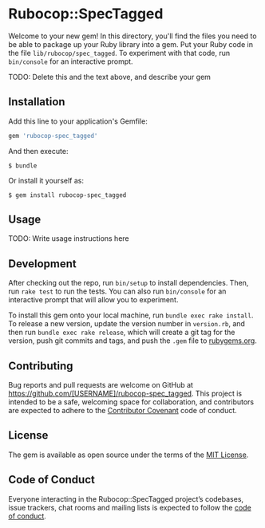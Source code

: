 # Rubocop::SpecTagged

Welcome to your new gem! In this directory, you'll find the files you need to be able to package up your Ruby library into a gem. Put your Ruby code in the file `lib/rubocop/spec_tagged`. To experiment with that code, run `bin/console` for an interactive prompt.

TODO: Delete this and the text above, and describe your gem

## Installation

Add this line to your application's Gemfile:

```ruby
gem 'rubocop-spec_tagged'
```

And then execute:

    $ bundle

Or install it yourself as:

    $ gem install rubocop-spec_tagged

## Usage

TODO: Write usage instructions here

## Development

After checking out the repo, run `bin/setup` to install dependencies. Then, run `rake test` to run the tests. You can also run `bin/console` for an interactive prompt that will allow you to experiment.

To install this gem onto your local machine, run `bundle exec rake install`. To release a new version, update the version number in `version.rb`, and then run `bundle exec rake release`, which will create a git tag for the version, push git commits and tags, and push the `.gem` file to [rubygems.org](https://rubygems.org).

## Contributing

Bug reports and pull requests are welcome on GitHub at https://github.com/[USERNAME]/rubocop-spec_tagged. This project is intended to be a safe, welcoming space for collaboration, and contributors are expected to adhere to the [Contributor Covenant](http://contributor-covenant.org) code of conduct.

## License

The gem is available as open source under the terms of the [MIT License](http://opensource.org/licenses/MIT).

## Code of Conduct

Everyone interacting in the Rubocop::SpecTagged project’s codebases, issue trackers, chat rooms and mailing lists is expected to follow the [code of conduct](https://github.com/[USERNAME]/rubocop-spec_tagged/blob/master/CODE_OF_CONDUCT.md).

